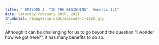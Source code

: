 ```yaml
---
title: " EPISODE 1  “IN THE BEGINNING”  Genesis 1:1"
date: Saturday February 20th, 2021
thumbnail: /images/uploads/episode-1-1500.jpg
---
```

Although it can be challenging for us to go beyond the question “I wonder how we got here?”, it has many benefits to do so.